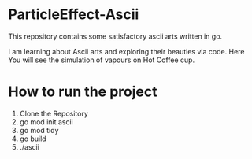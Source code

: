# ParticleEffect-Ascii
This repository contains some satisfactory ascii arts written in go.

I am learning about Ascii arts and exploring their beauties via code. Here You will see the simulation of vapours on Hot Coffee cup.

# How to run the project

1) Clone the Repository
2) go mod init ascii
3) go mod tidy
4) go build
5) ./ascii